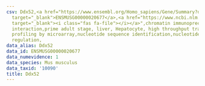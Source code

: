 ```yaml
---
csv: Ddx52,<a href="https://www.ensembl.org/Homo_sapiens/Gene/Summary?db=core;g=ENSMUSG00000020677"
  target="_blank">ENSMUSG00000020677</a>,<a href="https://www.ncbi.nlm.nih.gov/pubmed/23834426"
  target="_blank"><i class="fas fa-file"></i></a>",chromatin immunoprecipitation assay,direct
  interaction,prime adult stage, liver, Hepatocyte, high throughput transcription
  profiling by microarray,nucleotide sequence identification,nucleotide sequence identification,transcriptional
  regulation,
data_alias: Ddx52
data_id: ENSMUSG00000020677
data_numevidence: 1
data_species: Mus musculus
data_taxid: '10090'
title: Ddx52
---
```

